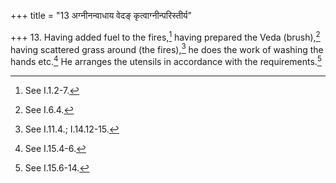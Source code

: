 +++
title = "13 अग्नीनन्वाधाय वेदङ् कृत्वाग्नीन्परिस्तीर्य"

+++
13. Having added fuel to the fires,[^1] having prepared the Veda (brush),[^2] having scattered grass around (the fires),[^3] he does the work of washing the hands etc.[^4] He arranges the utensils in accordance with the requirements.[^5]  


[^1]: See I.1.2-7.  

[^2]: See I.6.4.  

[^3]: See I.11.4.; I.14.12-15.  

[^4]: See I.15.4-6.  

[^5]: See I.15.6-14.  
